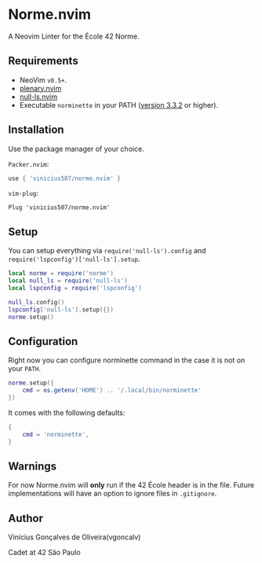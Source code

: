 # Norme.nvim

A Neovim Linter for the École 42 Norme.

Requirements
---

- NeoVim `v0.5+`.
- [plenary.nvim](https://github.com/nvim-lua/plenary.nvim)
- [null-ls.nvim](https://github.com/jose-elias-alvarez/null-ls.nvim)
- Executable `norminette` in your PATH ([version 3.3.2](https://github.com/42School/norminette) or higher).

Installation
---

Use the package manager of your choice.

`Packer.nvim`:

```lua
use { 'vinicius507/norme.nvim' }
```

`vim-plug`:

```vim
Plug 'vinicius507/norme.nvim'
```

Setup
---

You can setup everything via `require('null-ls').config` and
`require('lspconfig')['null-ls'].setup`.

```lua
local norme = require('norme')
local null_ls = require('null-ls')
local lspconfig = require('lspconfig')

null_ls.config()
lspconfig['null-ls'].setup({})
norme.setup()
```

Configuration
---

Right now you can configure norminette command in the case it is not on your `PATH`.

```lua
norme.setup({
	cmd = os.getenv('HOME') .. '/.local/bin/norminette'
})
```

It comes with the following defaults:

```lua
{
	cmd = 'norminette',
}
```

Warnings
---

For now Norme.nvim will **only** run if the 42 École header is in the file.
Future implementations will have an option to ignore files in `.gitignore`.

Author
---

Vinícius Gonçalves de Oliveira(vgoncalv)

Cadet at 42 São Paulo
